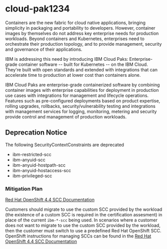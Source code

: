 # cloud-pak1234
Containers are the new fabric for cloud native applications, bringing simplicity in packaging and portability to developers. However, container images by themselves do not address key enterprise needs for production workloads.  Beyond containers and Kubernetes, enterprises need to orchestrate their production topology, and to provide management, security and governance of their applications.

IBM is addressing this need by introducing IBM Cloud Paks: Enterprise-grade container software -- built for Kubernetes -- on the IBM Cloud.  They're built with open standards and extended with integrations that can accelerate time to production at lower cost than containers alone.

IBM Cloud Paks are enterprise-grade containerized software by combining container images with enterprise capabilities for deployment in production use cases with integrations for management and lifecycle operations.  Features such as pre-configured deployments based on product expertise, rolling upgrades, rollbacks, security/vulnerability testing and integrations with management services for logging, monitoring, metering and security provide control and management of production workloads.

## Deprecation Notice

The following SecurityContextConstraints are deprecated

- ibm-restricted-scc
- ibm-anyuid-scc
- ibm-anyuid-hostpath-scc
- ibm-anyuid-hostaccess-scc
- ibm-privileged-scc

### Mitigation Plan

[Red Hat OpenShift 4.4 SCC Documentation](https://docs.openshift.com/container-platform/4.4/authentication/managing-security-context-constraints.html)

Customers should migrate to use the custom SCC provided by the workload (the existence of a custom SCC is required in the certification assesment) in place of the current `ibm-*-scc` being used.  In scenarios where a customer does not want to migrate to use the custom SCC provided by the workload, then the customer must switch to use a predefined Red Hat OpenShift SCC.  OpenShift instructions for managing SCCs can be found in the [Red Hat OpenShift 4.4 SCC Documentation](https://docs.openshift.com/container-platform/4.4/authentication/managing-security-context-constraints.html)
